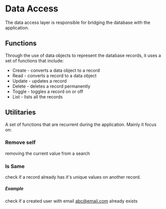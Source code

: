 # Data Access
The data access layer is responsible for bridging the database with the application.

## Functions
Through the use of data objects to represent the database records, it uses a set of functions that include:
* Create - converts a data object to a record
* Read - converts a record to a data object
* Update - updates a record
* Delete - deletes a record permanently
* Toggle - toggles a record on or off
* List - lists all the records

## Utilitaries
A set of functions that are recurrent during the application. Mainly it focus on:
### Remove self
removing the current value from a search

### Is Same
check if a record already has it's unique values on another record. 
##### Example 
check if a created user with email abc@email.com already exists